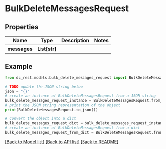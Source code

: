 # BulkDeleteMessagesRequest


## Properties

Name | Type | Description | Notes
------------ | ------------- | ------------- | -------------
**messages** | **List[str]** |  | 

## Example

```python
from dc_rest.models.bulk_delete_messages_request import BulkDeleteMessagesRequest

# TODO update the JSON string below
json = "{}"
# create an instance of BulkDeleteMessagesRequest from a JSON string
bulk_delete_messages_request_instance = BulkDeleteMessagesRequest.from_json(json)
# print the JSON string representation of the object
print(BulkDeleteMessagesRequest.to_json())

# convert the object into a dict
bulk_delete_messages_request_dict = bulk_delete_messages_request_instance.to_dict()
# create an instance of BulkDeleteMessagesRequest from a dict
bulk_delete_messages_request_from_dict = BulkDeleteMessagesRequest.from_dict(bulk_delete_messages_request_dict)
```
[[Back to Model list]](../README.md#documentation-for-models) [[Back to API list]](../README.md#documentation-for-api-endpoints) [[Back to README]](../README.md)


